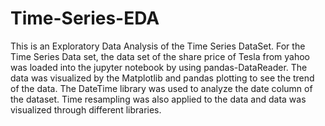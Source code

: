 # Time-Series-EDA

This is an Exploratory Data Analysis of the Time Series DataSet.
For the Time Series Data set, the data set of the share price of Tesla from yahoo was loaded into the jupyter notebook by using pandas-DataReader.
The data was visualized by the Matplotlib and pandas plotting to see the trend of the data.
The DateTime library was used to analyze the date column of the dataset. 
Time resampling was also applied to the data and data was visualized through different libraries.
